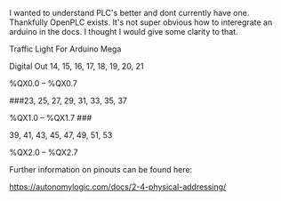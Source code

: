 I wanted to understand PLC's better and dont currently have one.  Thankfully OpenPLC exists.  It's not super obvious how to interegrate an arduino in the docs.  I thought I would give some clarity to that.   


Traffic Light For Arduino Mega


Digital Out	14, 15, 16, 17, 18, 19, 20, 21                  

%QX0.0 – %QX0.7


###23, 25, 27, 29, 31, 33, 35, 37                              

%QX1.0 – %QX1.7 ###


39, 41, 43, 45, 47, 49, 51, 53	                           

%QX2.0 – %QX2.7


Further information on pinouts can be found here:

https://autonomylogic.com/docs/2-4-physical-addressing/
